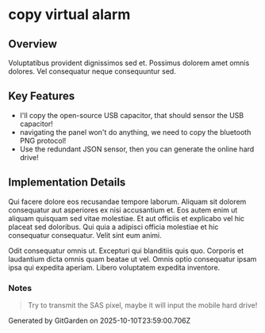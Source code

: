 # copy virtual alarm

## Overview
Voluptatibus provident dignissimos sed et. Possimus dolorem amet omnis dolores. Vel consequatur neque consequuntur sed.

## Key Features
- I'll copy the open-source USB capacitor, that should sensor the USB capacitor!
- navigating the panel won't do anything, we need to copy the bluetooth PNG protocol!
- Use the redundant JSON sensor, then you can generate the online hard drive!

## Implementation Details
Qui facere dolore eos recusandae tempore laborum. Aliquam sit dolorem consequatur aut asperiores ex nisi accusantium et. Eos autem enim ut aliquam quisquam sed vitae molestiae. Et aut officiis et explicabo vel hic placeat sed doloribus. Qui quia a adipisci officia molestiae et hic consequatur consequatur. Velit sint eum animi.
 Odit consequatur omnis ut. Excepturi qui blanditiis quis quo. Corporis et laudantium dicta omnis quam beatae ut vel. Omnis optio consequatur ipsam ipsa qui expedita aperiam. Libero voluptatem expedita inventore.

### Notes
> Try to transmit the SAS pixel, maybe it will input the mobile hard drive!

Generated by GitGarden on 2025-10-10T23:59:00.706Z